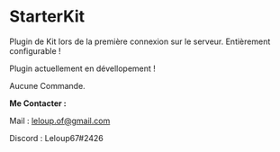 # StarterKit
Plugin de Kit lors de la première connexion sur le serveur. Entièrement configurable !

Plugin actuellement en dévellopement !

Aucune Commande.

**Me Contacter :**

Mail : leloup.of@gmail.com

Discord : Leloup67#2426
